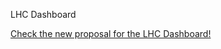 LHC Dashboard

[Check the new proposal for the LHC Dashboard!](http://cernsummerwebfest.github.com/LHC-HTML5-Dashboard/)
